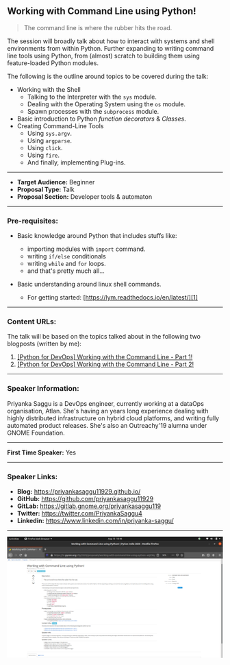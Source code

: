 ## Working with Command Line using Python! 

> The command line is where the rubber hits the road. 

The session will broadly talk about how to interact with systems and shell environments from within Python. Further expanding to writing command line tools using Python, from (almost) scratch to building them using feature-loaded Python modules.

The following is the outline around topics to be covered during the talk:

 - Working with the Shell
    - Talking to the Interpreter with the `sys` module.
    - Dealing with the Operating System using the `os` module.
    - Spawn processes with the `subprocess` module.
 - Basic introduction to Python *function decorators* & *Classes*.
 - Creating Command-Line Tools
    - Using `sys.argv`.
    - Using `argparse`.
    - Using `click`.
    - Using `fire`.
    - And finally, implementing Plug-ins.

---

- **Target Audience:** Beginner
- **Proposal Type:** Talk
- **Proposal Section:** Developer tools & automaton

---

### Pre-requisites:

- Basic knowledge around Python that includes stuffs like:
    - importing modules with `import` command.
    - writing `if/else` conditionals
    - writing `while` and `for` loops.
    - and that's pretty much all...
- Basic understanding around linux shell commands.
    - For getting started: [https://lym.readthedocs.io/en/latest/][1]


  [1]: https://lym.readthedocs.io/en/latest/

---

### Content URLs:

The talk will be based on the topics talked about in the following two blogposts (written by me):

1. [\[Python for DevOps\] Working with the Command Line - Part 1!](https://priyankasaggu11929.github.io/learning-python/2020/08/07/pfd-working-with-the-command-line.md.html)
2. [\[Python for DevOps\] Working with the Command Line - Part 2!](https://priyankasaggu11929.github.io/learning-python/2020/08/07/pfd-writing-command-line-tools-part-2.html)

---

### Speaker Information:

Priyanka Saggu is a DevOps engineer, currently working at a dataOps organisation, Atlan. She's having an years long experience dealing with highly distributed infrastructure on hybrid cloud platforms, and writing fully automated product releases. She's also an Outreachy'19 alumna under GNOME Foundation.

---

**First Time Speaker:** Yes

---

### Speaker Links:

- **Blog:** https://priyankasaggu11929.github.io/
- **GitHub:** https://github.com/priyankasaggu11929
- **GitLab:** https://gitlab.gnome.org/priyankasaggu119
- **Twitter:** https://twitter.com/PriyankaSaggu4
- **Linkedin:** https://www.linkedin.com/in/priyanka-saggu/

---

![Screenshot-of-the-draft](draft.png)
